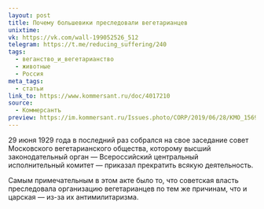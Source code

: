 ```yaml
---
layout: post
title: Почему большевики преследовали вегетарианцев
unixtime: 
vk: https://vk.com/wall-199052526_512
telegram: https://t.me/reducing_suffering/240
tags:
  - веганство_и_вегетарианство
  - животные
  - Россия
meta_tags:
  - статьи
link_to: https://www.kommersant.ru/doc/4017210
source:
  - Коммерсантъ
preview: https://im.kommersant.ru/Issues.photo/CORP/2019/06/28/KMO_156946_00686_1_t239_175240.webp
---
```

29 июня 1929 года в последний раз собрался на свое заседание совет Московского вегетарианского общества, которому высший законодательный орган — Всероссийский центральный исполнительный комитет — приказал прекратить всякую деятельность.

Самым примечательным в этом акте было то, что советская власть преследовала организацию вегетарианцев по тем же причинам, что и царская — из-за их антимилитаризма.